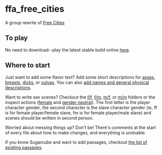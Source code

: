 # ffa_free_cities

A group rewrite of [Free Cities](https://www.tfgamessite.com/?module=viewgame&id=751)

## To play

No need to download--play the latest stable build online [here](https://self-striping-sock.github.io/ffa_free_cities/).

## Where to start

Just want to add some flavor text?  Add some short descriptions for [asses](description/description_ass.tw2), [breasts](description/description_breasts.tw2), [dicks](description/description_cock.tw2), or [vulvas](description/description_vagina.tw2).  You can also [add names and general physical descriptions](description/description_physical.tw2).

Want to write sex scenes? Checkout the [f/f](/ff/), [f/m](/fm/), [m/f](mf), or [m/m](mm) folders or the inspect actions ([female](/inspect/finger_pussy_reaction.tw2) and [gender neutral](/inspect/finger_ass_reaction.tw2)).  The first letter is the player character gender, the second character is the slave character gender (ie, ff is for female player/female slave, fm is for female player/male slave) and scenes should be written in second person.

Worried about messing things up?  Don't be!  There's comments at the start of every file about how to make changes, and everything is undoable.

If you know Sugarcube and want to add passages, checkout [the list of existing passages](passage-titles.txt).